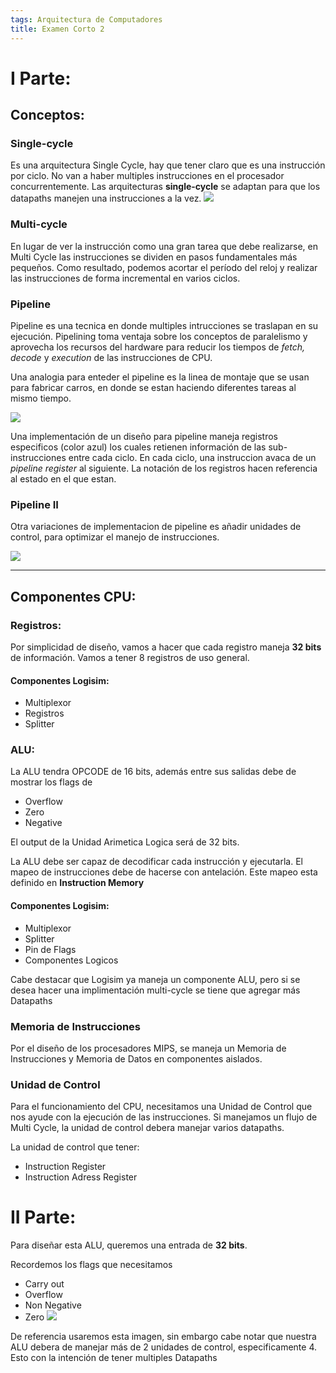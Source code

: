 ```yaml
---
tags: Arquitectura de Computadores
title: Examen Corto 2
---
```

# I Parte:
## Conceptos:
### Single-cycle
Es una arquitectura Single Cycle, hay que tener claro que es una instrucción por ciclo. No van a haber multiples instrucciones en el procesador concurrentemente. Las arquitecturas **single-cycle** se adaptan para que los datapaths manejen una instrucciones a la vez.
![](https://i.imgur.com/cuprYkK.png)

### Multi-cycle
En lugar de ver la instrucción como una gran tarea que debe realizarse, en Multi Cycle las instrucciones se dividen en pasos fundamentales más pequeños. Como resultado, podemos acortar el período del reloj y realizar las instrucciones de forma incremental en varios ciclos.
### Pipeline
Pipeline es una tecnica en donde multiples intrucciones se traslapan en su ejecución. Pipelining toma ventaja sobre los conceptos de paralelismo y aprovecha los recursos del hardware para reducir los tiempos de *fetch, decode* y *execution* de las instrucciones de CPU. 

Una analogia para enteder el pipeline es la linea de montaje que se usan para fabricar carros, en donde se estan haciendo diferentes tareas al mismo tiempo.


![](https://i.imgur.com/JxwZE1A.png)

Una implementación de un diseño para pipeline maneja registros especificos (color azul) los cuales retienen información de las sub-instrucciones entre cada ciclo.
En cada ciclo, una instruccion avaca de un *pipeline register* al siguiente. La notación de los registros hacen referencia al estado en el que estan.

### Pipeline II 

Otra variaciones de implementacion de pipeline es añadir unidades de control, para optimizar el manejo de instrucciones.

![](https://i.imgur.com/ENVRezM.png)

---

## Componentes CPU:
### Registros:
Por simplicidad de diseño, vamos a hacer que cada registro maneja **32 bits** de información. Vamos a tener 8 registros de uso general.
#### Componentes Logisim:
* Multiplexor
* Registros
* Splitter

### ALU:
La ALU tendra OPCODE de 16 bits, además entre sus salidas debe de mostrar los flags de 
* Overflow
* Zero
* Negative

El output de la Unidad Arimetica Logica será de 32 bits.

La ALU debe ser capaz de decodificar cada instrucción y ejecutarla. El mapeo de instrucciones debe de hacerse con antelación. Este mapeo esta definido en **Instruction Memory**

#### Componentes Logisim:
* Multiplexor
* Splitter
* Pin de Flags
* Componentes Logicos

Cabe destacar que Logisim ya maneja un componente ALU, pero si se desea hacer una implimentación multi-cycle se tiene que agregar más Datapaths

### Memoria de Instrucciones
Por el diseño de los procesadores MIPS, se maneja un Memoria de Instrucciones y Memoria de Datos en componentes aislados. 

### Unidad de Control
Para el funcionamiento del CPU, necesitamos una Unidad de Control que nos ayude con la ejecución de las instrucciones. Si manejamos un flujo de Multi Cycle, la unidad de control debera manejar varios datapaths.

La unidad de control que tener:
* Instruction Register
* Instruction Adress Register

# II Parte:
Para diseñar esta ALU, queremos una entrada de **32 bits**.

Recordemos los flags que necesitamos
* Carry out
* Overflow
* Non Negative
* Zero
![](https://i.imgur.com/D668MId.png)

De referencia usaremos esta imagen, sin embargo cabe notar que nuestra ALU debera de manejar más de 2 unidades de control, especificamente 4. Esto con la intención de tener multiples Datapaths
